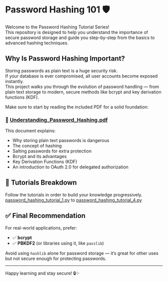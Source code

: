 # Password Hashing 101 🛡️
Welcome to the Password Hashing Tutorial Series!  
This repository is designed to help you understand the importance of secure password storage and guide you step-by-step from the basics to advanced hashing techniques.

## Why Is Password Hashing Important?

Storing passwords as plain text is a huge security risk.  
If your database is ever compromised, all user accounts become exposed instantly.  
This project walks you through the evolution of password handling — from plain text storage to modern, secure methods like bcrypt and key derivation functions (KDF).

Make sure to start by reading the included PDF for a solid foundation:

<h3>📖 <a href="https://github.com/nickagesa/Password_Hashing/blob/main/Understanding_Password_Hashing.pdf">Understanding_Password_Hashing.pdf</a></h3>

This document explains:
- Why storing plain text passwords is dangerous
- The concept of hashing
- Salting passwords for extra protection
- Bcrypt and its advantages
- Key Derivation Functions (KDF)
- An introduction to OAuth 2.0 for delegated authorization

## 🚀 Tutorials Breakdown

Follow the tutorials in order to build your knowledge progressively.
<a href="https://github.com/nickagesa/Password_Hashing/blob/main/Password_Hashing_Tutorial_1.py">password_hashing_tutorial_1.py</a> to 
<a href="https://github.com/nickagesa/Password_Hashing/blob/main/Password_Hashing_Tutorial_4.py">password_hashing_tutorial_4.py</a>

## ✅ Final Recommendation

For real-world applications, prefer:
- ✅ **bcrypt**  
- ✅ **PBKDF2** (or libraries using it, like `passlib`)

Avoid using `hashlib` alone for password storage — it’s great for other uses but not secure enough for protecting passwords.

---

Happy learning and stay secure! 🔒✨
